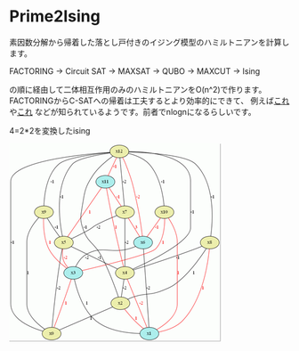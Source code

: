 # Prime2Ising

素因数分解から帰着した落とし戸付きのイジング模型のハミルトニアンを計算します。

FACTORING -> Circuit SAT -> MAXSAT -> QUBO -> MAXCUT -> Ising

の順に経由して二体相互作用のみのハミルトニアンをO(n^2)で作ります。
FACTORINGからC-SATへの帰着は工夫するとより効率的にできて、
例えば[これ](http://jglobal.jst.go.jp/public/20090422/200902188354791090)や[これ](https://ja.wikipedia.org/wiki/%E3%82%AB%E3%83%A9%E3%83%84%E3%83%90%E6%B3%95)
などが知られているようです。前者でnlognになるらしいです。

4=2*2を変換したising

![4=2*2](ising.png)
